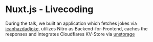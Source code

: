 # Nuxt.js - Livecoding

During the talk, we built an application which fetches jokes via [icanhazdadjoke](https://icanhazdadjoke.com/api), utilizes Nitro as Backend-for-Frontend, caches the responses and integrates Cloudflares KV-Store via [unstorage](https://unstorage.unjs.io/drivers/cloudflare-kv-http)
